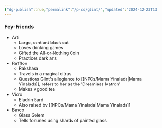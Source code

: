 ```yaml
---
{"dg-publish":true,"permalink":"/p-cs/glint/","updated":"2024-12-23T13:08:15.056-05:00"}
---
```


### Fey-Friends
- Arti
	- Large, sentient black cat
	- Loves drinking games
	- Gifted the All-or-Nothing Coin 
	- Practices dark arts
- Re'fflon
	- Rakshasa
	- Travels in a magical citrus
	- Questions Glint's allegiance to [[NPCs/Mama Yinalada\|Mama Yinalada]], refers to her as the 'Dreamless Matron'
	- Makes v good tea
- Vioro
	- Eladrin Bard
	- Also raised by [[NPCs/Mama Yinalada\|Mama Yinalada]]
- Basco
	- Glass Golem
	- Tells fortunes using shards of painted glass
